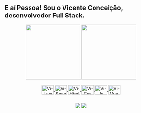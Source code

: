 ## E aí Pessoa! Sou o Vicente Conceição, desenvolvedor Full Stack.

<div align="center">
  <a href="https://github.com/vicenteconceicao">
  <img height="180em" src="https://github-readme-stats.vercel.app/api?username=vicenteconceicao&show_icons=true&theme=vue-dark&include_all_commits=true&count_private=true"/>
  <img height="180em" src="https://github-readme-stats.vercel.app/api/top-langs/?username=vicenteconceicao&layout=compact&langs_count=7&theme=vue-dark"/>
</div>
 
<div align="center" style="display: inline_block"><br>
  <img align="center" alt="Vi-Java" height="30" width="40" src="https://cdn.jsdelivr.net/gh/devicons/devicon/icons/java/java-original.svg" />
  <img align="center" alt="Vi-Spring" height="30" width="40" src="https://cdn.jsdelivr.net/gh/devicons/devicon/icons/spring/spring-original.svg" />
  <img align="center" alt="Vi-Html" height="30" width="40" src="https://cdn.jsdelivr.net/gh/devicons/devicon/icons/html5/html5-original.svg" />
  <img align="center" alt="Vi-Css" height="30" width="40" src="https://cdn.jsdelivr.net/gh/devicons/devicon/icons/css3/css3-original.svg" />
  <img align="center" alt="Vi-Js" height="30" width="40" src="https://cdn.jsdelivr.net/gh/devicons/devicon/icons/javascript/javascript-original.svg" />
  <img align="center" alt="Vi-Vue" height="30" width="40" src="https://cdn.jsdelivr.net/gh/devicons/devicon/icons/vuejs/vuejs-original.svg" />
</div>
  
##
  
<div align="center">
  <a href="https://www.instagram.com/vicenteconceicaojr" target="blank"><img src="https://img.shields.io/badge/Instagram-E4405F?style=for-the-badge&logo=instagram&logoColor=white" /></a> 
  <a href="https://www.linkedin.com/in/vicente-concei%C3%A7%C3%A3o-41787963/" alt="Vi-Linkedin" target="blank"><img src="https://img.shields.io/badge/LinkedIn-0077B5?style=for-the-badge&logo=linkedin&logoColor=white" /></a> 
</div>
